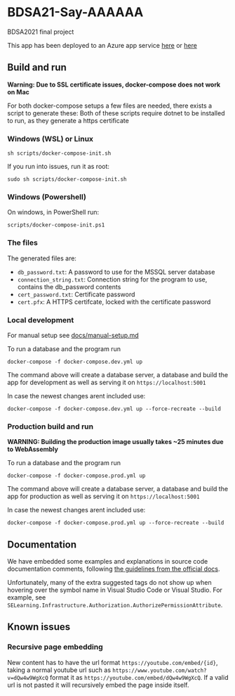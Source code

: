# BDSA21-Say-AAAAAA
BDSA2021 final project

This app has been deployed to an Azure app service [here](https://app.ituwu.dk) or [here](https://selearningapp.azurewebsites.net)

## Build and run
**Warning: Due to SSL certificate issues, docker-compose does not work on Mac**

For both docker-compose setups a few files are needed, there exists a script to generate these:
Both of these scripts require dotnet to be installed to run, as they generate a https certificate

### Windows (WSL) or Linux
```
sh scripts/docker-compose-init.sh
```
If you run into issues, run it as root:
```
sudo sh scripts/docker-compose-init.sh
```

### Windows (Powershell)

On windows, in PowerShell run:
```
scripts/docker-compose-init.ps1
```

### The files
The generated files are:
- `db_password.txt`: A password to use for the MSSQL server database
- `connection_string.txt`: Connection string for the program to use, contains the db_password contents
- `cert_password.txt`: Certificate password
- `cert.pfx`: A HTTPS certifcate, locked with the certificate password

### Local development
For manual setup see [docs/manual-setup.md](./docs/manual-setup.md)

To run a database and the program run
```
docker-compose -f docker-compose.dev.yml up
```
The command above will create a database server, a database and build the app for development as well as serving it on `https://localhost:5001`

In case the newest changes arent included use:
```
docker-compose -f docker-compose.dev.yml up --force-recreate --build
```

### Production build and run
**WARNING: Building the production image usually takes ~25 minutes due to WebAssembly**

To run a database and the program run
```
docker-compose -f docker-compose.prod.yml up
```
The command above will create a database server, a database and build the app for production as well as serving it on `https://localhost:5001`

In case the newest changes arent included use:
```
docker-compose -f docker-compose.prod.yml up --force-recreate --build
```

## Documentation
We have embedded some examples and explanations in source code documentation comments, following [the guidelines from the official docs](https://docs.microsoft.com/en-us/dotnet/csharp/language-reference/language-specification/documentation-comments#seealso).

Unfortunately, many of the extra suggested tags do not show up when hovering over the symbol name in Visual Studio Code or Visual Studio. For example, see `SELearning.Infrastructure.Authorization.AuthorizePermissionAttribute`.

## Known issues
### Recursive page embedding
New content has to have the url format `https://youtube.com/embed/{id}`, taking a normal youtube url such as `https://www.youtube.com/watch?v=dQw4w9WgXcQ` format it as `https://youtube.com/embed/dQw4w9WgXcQ`. If a valid url is not pasted it will recursively embed the page inside itself.